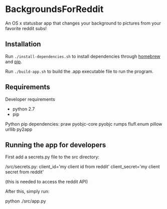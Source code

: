 # BackgroundsForReddit
An OS x statusbar app that changes your background to pictures from your
favorite reddit subs!

## Installation
Run `./install-dependencies.sh` to install dependencies through
[homebrew](http://brew.sh/) and [pip](https://pip.pypa.io/en/stable/).

Run `./build-app.sh` to build the .app executable file to run the program.

## Requirements
Developer requirements
- python 2.7
- pip

Python pip dependencies:
praw
pyobjc-core
pyobjc
rumps
flufl.enum
pillow
urllib
py2app

## Running the app for developers

First add a secrets.py file to the src directory:

/src/secrets.py:
client_id='my client id from reddit'
client_secret='my client secret from reddit'

(this is needed to access the reddit API)

After this, simply run:

python ./src/app.py
